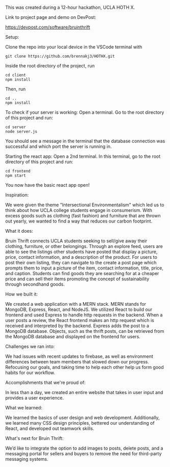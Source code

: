 This was created during a 12-hour hackathon, UCLA HOTH X. 

Link to project page and demo on DevPost:

https://devpost.com/software/bruinthrift

Setup: 

Clone the repo into your local device in the VSCode terminal with 

```
git clone https://github.com/brennakj3/HOTHX.git 
```

Inside the root directory of the project, run

```
cd client
npm install
```

Then, run 

```
cd ..
npm install 
```

To check if your server is working:
Open a terminal. Go to the root directory of this project and run:

```
cd server
node server.js
```

You should see a message in the terminal that the database connection was successful and which port the server is running in. 

Starting the react app:
Open a 2nd terminal. In this terminal, go to the root directory of this project and run:

```
cd frontend
npm start
```

You now have the basic react app open!

Inspiration:

We were given the theme "Intersectional Environmentalism" which led us to think about how UCLA college students engage in consumerism. With excess goods such as clothing (fast fashion) and furniture that are thrown out yearly, we wanted to find a way that reduces our carbon footprint. 

What it does:

Bruin Thrift connects UCLA students seeking to sell/give away their clothing, furniture, or other belongings. Through an explore feed, users are able to see the listings other students have posted that display a picture, price, contact information, and a description of the product. For users to post their own listing, they can navigate to the create a post page which prompts them to input a picture of the item, contact information, title, price, and caption. Students can find goods they are searching for at a cheaper price and can sell their items promoting the concept of sustainability through secondhand goods.

How we built it:

We created a web application with a MERN stack. MERN stands for MongoDB, Express, React, and NodeJS. We utilized React to build our frontend and used Express to handle http requests in the backend. When a user posts a review, the React frontend makes an http request which is received and interpreted by the backend. Express adds the post to a MongoDB database. Objects, such as the thrift posts, can be retrieved from the MongoDB database and displayed on the frontend for users. 

Challenges we ran into:

We had issues with recent updates to firebase, as well as environment differences between team members that slowed down our progress. Refocusing our goals, and taking time to help each other help us form good habits for our workflow.

Accomplishments that we're proud of:

In less than a day, we created an entire website that takes in user input and provides a user experience.

What we learned:

We learned the basics of user design and web development. Additionally, we learned many CSS design principles, bettered our understanding of React, and developed out teamwork skills.

What's next for Bruin Thrift:

We’d like to integrate the option to add images to posts, delete posts, and a messaging portal for sellers and buyers to remove the need for third-party messaging systems.

